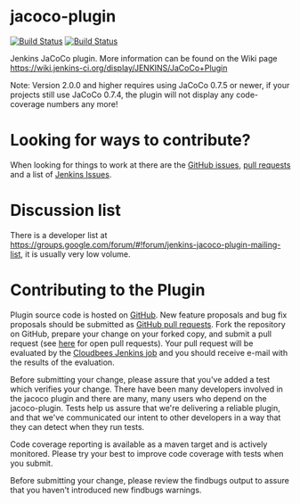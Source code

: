 jacoco-plugin
=============


[![Build Status](https://jenkins.ci.cloudbees.com/buildStatus/icon?job=plugins/jacoco-plugin)](https://jenkins.ci.cloudbees.com/job/plugins/job/jacoco-plugin/)
[![Build Status](https://travis-ci.org/jenkinsci/jacoco-plugin.svg?branch=master)](https://travis-ci.org/jenkinsci/jacoco-plugin)

Jenkins JaCoCo plugin.
More information can be found on the Wiki page https://wiki.jenkins-ci.org/display/JENKINS/JaCoCo+Plugin

Note: Version 2.0.0 and higher requires using JaCoCo 0.7.5 or newer, if your projects still use JaCoCo 0.7.4, 
the plugin will not display any code-coverage numbers any more!

Looking for ways to contribute?
===============================

When looking for things to work at there are the [GitHub issues](https://github.com/jenkinsci/jacoco-plugin/issues), 
[pull requests](https://github.com/jenkinsci/jacoco-plugin/pulls) and a 
list of [Jenkins Issues](https://issues.jenkins-ci.org/secure/IssueNavigator.jspa?reset=true&jqlQuery=project+%3D+JENKINS+AND+status+in+%28Open%2C+%22In+Progress%22%2C+Reopened%29+AND+%28component+%3D+jacoco-plugin%29&tempMax=1000).

Discussion list
===============

There is a developer list at https://groups.google.com/forum/#!forum/jenkins-jacoco-plugin-mailing-list, 
it is usually very low volume.

Contributing to the Plugin
==========================

Plugin source code is hosted on [GitHub](https://github.com/jenkinsci/jacoco-plugin).
New feature proposals and bug fix proposals should be submitted as
[GitHub pull requests](https://help.github.com/articles/creating-a-pull-request).
Fork the repository on GitHub, prepare your change on your forked
copy, and submit a pull request (see [here](https://github.com/jenkinsci/jacoco-plugin/pulls) for open pull requests). Your pull request will be evaluated
by the [Cloudbees Jenkins job](https://jenkins.ci.cloudbees.com/job/plugins/job/jacoco-plugin/)
and you should receive e-mail with the results of the evaluation.

Before submitting your change, please assure that you've added a test
which verifies your change.  There have been many developers involved
in the jacoco plugin and there are many, many users who depend on the
jacoco-plugin. Tests help us assure that we're delivering a reliable
plugin, and that we've communicated our intent to other developers in
a way that they can detect when they run tests.

Code coverage reporting is available as a maven target and is actively
monitored. Please try your best to improve code coverage with tests
when you submit.

Before submitting your change, please review the findbugs output to
assure that you haven't introduced new findbugs warnings.
